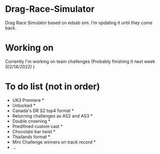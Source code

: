 # Drag-Race-Simulator
Drag Race Simulator based on edssb sim. I'm updating it until they come back.


# Working on
Currently I'm working on team challenges (Probably finishing it next week (02/14/2022) )


# To do list (not in order)
 * UK3 Premiere *
 * Untucked *
 * Canada's DR S2 top4 format *
 * Returning challenges as AS2 and AS3 *
 * Double crowning *
 * Predifined custom cast *
 * Chocolate bar twist *
 * Thailands format *
 * Mini Challenge winners on track record *
 * ...
